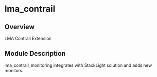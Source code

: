# lma_contrail

## Overview

LMA Contrail Extension

## Module Description

lma_contrail_monitoring integrates with StackLight solution and adds new monitors.


